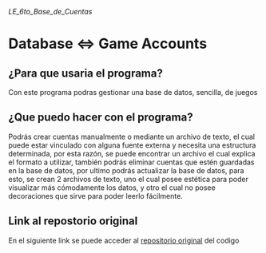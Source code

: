 _LE_6to_Base_de_Cuentas_

# **Database <=> Game Accounts**
 
## ¿Para que usaria el programa?

Con este programa podras gestionar una base de datos, sencilla, de juegos

## ¿Que puedo hacer con el programa?

Podrás crear cuentas manualmente o mediante un archivo de texto, el cual puede estar vinculado con alguna fuente externa y necesita una estructura determinada, por esta razón, se puede encontrar un archivo el cual explica el formato a utilizar, también podrás eliminar cuentas que estén guardadas en la base de datos, por ultimo podrás actualizar la base de datos, para esto, se crean 2 archivos de texto, uno el cual posee estética para poder visualizar más cómodamente los datos, y otro el cual no posee decoraciones que sirve para poder leerlo fácilmente.

## Link al repostorio original

En el siguiente link se puede acceder al [repositorio original](https://github.com/matimansi/LE_6to_Base_de_Cuentas.git) del codigo
